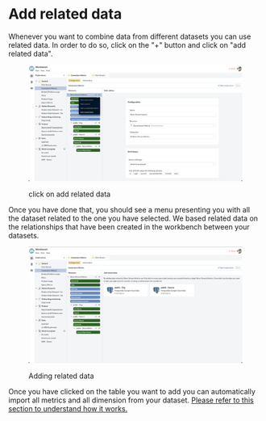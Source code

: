 # Add related data

Whenever you want to combine data from different datasets you can use related data. In order to do so, click on the "+" button and click on "add related data".

<figure><img src="../../../.gitbook/assets/image (233).png" alt=""><figcaption><p>click on add related data</p></figcaption></figure>

Once you have done that, you should see a menu presenting you with all the dataset related to the one you have selected. We based related data on the relationships that have been created in the workbench between your datasets.

<figure><img src="../../../.gitbook/assets/image (241) (1).png" alt=""><figcaption><p>Adding related data</p></figcaption></figure>

Once you have clicked on the table you want to add you can automatically import all metrics and all dimension from your dataset. [Please refer to this section to understand how it works.](configure-a-table.md#automatic-measure-creation)
